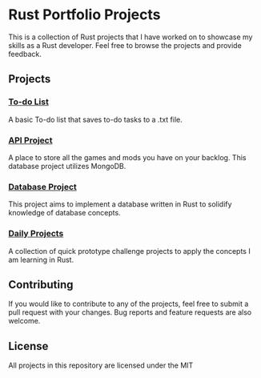 # Rust Portfolio Projects

This is a collection of Rust projects that I have worked on to showcase my skills as a Rust developer. Feel free to browse the projects and provide feedback.

## Projects

### [To-do List](https://github.com/nuiben/rust/tree/main/todo)

A basic To-do list that saves to-do tasks to a .txt file.

### [API Project](https://github.com/nuiben/rust_web/tree/main/game_list)

A place to store all the games and mods you have on your backlog. This database project utilizes MongoDB.

### [Database Project](https://github.com/nuiben/rust/tree/main/dbfs)

This project aims to implement a database written in Rust to solidify knowledge of database concepts.

### [Daily Projects](https://github.com/nuiben/rust/tree/main/daily_projects)

A collection of quick prototype challenge projects to apply the concepts I am learning in Rust.

## Contributing

If you would like to contribute to any of the projects, feel free to submit a pull request with your changes. Bug reports and feature requests are also welcome.

## License

All projects in this repository are licensed under the MIT
